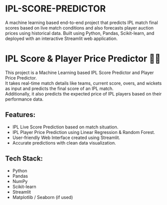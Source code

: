 # IPL-SCORE-PREDICTOR
A machine learning based end-to-end project that predicts IPL match final scores based on live match conditions and also forecasts player auction prices using historical data. Built using Python, Pandas, Scikit-learn, and deployed with an interactive Streamlit web application.

# IPL Score & Player Price Predictor 🎯🏏

This project is a Machine Learning based IPL Score Predictor and Player Price Predictor.  
It takes real-time match details like teams, current score, overs, and wickets as input and predicts the final score of an IPL match.  
Additionally, it also predicts the expected price of IPL players based on their performance data.

## Features:
- IPL Live Score Prediction based on match situation.
- IPL Player Price Prediction using Linear Regression & Random Forest.
- User-friendly Web Interface created using Streamlit.
- Accurate predictions with clean data visualization.
  
## Tech Stack:
- Python  
- Pandas  
- NumPy  
- Scikit-learn  
- Streamlit  
- Matplotlib / Seaborn (if used)
